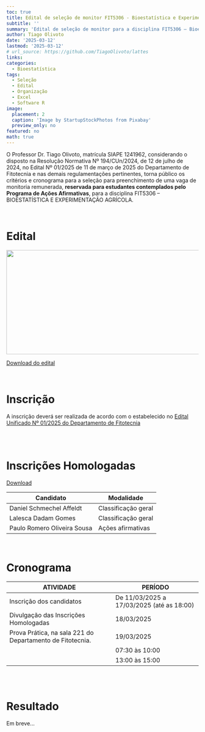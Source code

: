 ```yaml
---
toc: true
title: Edital de seleção de monitor FIT5306 - Bioestatística e Experimentação Agrícola 
subtitle: ''
summary: 'Edital de seleção de monitor para a disciplina FIT5306 – Bioestatística e Experimentação Agrícola.'
author: Tiago Olivoto
date: '2025-03-12'
lastmod: '2025-03-12'
# url_source: https://github.com/TiagoOlivoto/lattes
links:
categories:
  - Bioestatística
tags:
  - Seleção
  - Edital
  - Organização
  - Excel
  - Software R
image:
  placement: 2
  caption: 'Image by StartupStockPhotos from Pixabay'
  preview_only: no
featured: no
math: true
---
```



<script src="https://kit.fontawesome.com/1f72d6921a.js" crossorigin="anonymous"></script>



O Professor Dr. Tiago Olivoto, matrícula SIAPE 1241962, considerando o disposto na Resolução Normativa Nº 194/CUn/2024, de 12 de julho de 2024, no Edital Nº 01/2025 de 11 de março de 2025 do Departamento de Fitotecnia e nas demais regulamentações pertinentes, torna público os critérios e cronograma para a seleção para preenchimento de uma vaga de monitoria remunerada, **reservada para estudantes contemplados pelo Programa de Ações Afirmativas**, para a disciplina FIT5306 – BIOESTATÍSTICA E EXPERIMENTAÇÃO AGRÍCOLA.

<br> 

# <i class="fas fa-file-pdf"></i> Edital


<a href="https://github.com/NEPEM-UFSC/nepem/raw/master/content/post/edital_monitoria_bioestat/edital_monitor_bioestatistica_2025_assinado.pdf" target="_blank" rel="noopener"><img src="https://github.com/NEPEM-UFSC/nepem/blob/master/content/post/edital_monitoria_bioestat/image_criterios.png?raw=true" width="1000" height="273"/></a>


<a class="btn btn-success" href="https://github.com/NEPEM-UFSC/nepem/raw/master/content/post/edital_monitoria_bioestat/edital_monitor_bioestatistica_2025_assinado.pdf" target="_blank"><i class="fa fa-save"></i> Download do edital</a>

<br> 


# <i class="fas fa-file-export"></i> Inscrição

A inscrição deverá ser realizada de acordo com o estabelecido no [Edital Unificado Nº 01/2025 do Departamento de Fitotecnia](https://fit.ufsc.br/2025/03/11/processo-seletivo-para-monitor-2025/)

<br> 
<br> 

# <i class="fas fa-file-export"></i> Inscrições Homologadas
<a class="btn btn-success" href="https://github.com/NEPEM-UFSC/nepem/raw/master/content/post/edital_monitoria_bioestat/homologacao_monitor_bioestatistica_2025_assinado" target="_blank"><i class="fa fa-save"></i> Download</a>


| **Candidato**                   | **Modalidade**           |
|-----------------------------|----------------------|
| Daniel Schmechel Affeldt    | Classificação geral  |
| Lalesca Dadam Gomes         | Classificação geral  |
| Paulo Romero Oliveira Sousa | Ações afirmativas    |


<br> 


# <i class="fas fa-clock"></i> Cronograma

| **ATIVIDADE**                                            | **PERÍODO**                          |
|---------------------------------------------------------|--------------------------------------|
| Inscrição dos candidatos                                | De 11/03/2025 a 17/03/2025 (até as 18:00) |
| Divulgação das Inscrições Homologadas                   | 18/03/2025                           |
| Prova Prática, na sala 221 do Departamento de Fitotecnia. | 19/03/2025                           |
|                                                         | 07:30 às 10:00                       |
|                                                         | 13:00 às 15:00                        |

<br> 
<br> 


# <i class="fas fa-file-export"></i> Resultado

Em breve...

<!-- O Professor Dr. Tiago Olivoto, matrícula SIAPE 1241962, considerando o Edital de Seleção para Monitor remunerado da disciplina FIT5306 – Bioestatística e Experimentação Agrícola, divulga o resultado final após finalizadas as etapas do processo seletivo. -->


<!-- |     Matrícula     |     IAA$^1$    |     FIT5306$^2$    |     Histórico$^3$    |     Entrevista$^4$    |     MF$^5$     |     Classificação    | -->
<!-- |-------------------|-------------|-----------------|-------------------|--------------------|-------------|----------------------| -->
<!-- | 21202926                 | 6,74 | 7,00    | 6,90      | 8,75       | 8,01 | 1             | -->
<!-- | 21202911                 | 7,60 | 8,0    | 7,84      | 0,00       | 3,14 | 2             | -->
<!-- \$^1\$ Índice de Aproveitamento Acumulado -->
<!-- \$^2\$ Média na disciplina de Bioestatística e Experimentação Agrícola -->
<!-- \$^3\$ Nota referente ao histórico (IAA$\times$0,4 + FIT5306$\times$0,6) -->
<!-- \$^4\$ Nota da entrevista -->
<!-- \$^5\$ Média final (Histórico$\times$0,4 + Entrevista$\times$0,6) -->


<!-- <a class="btn btn-success" href="https://github.com/TiagoOlivoto/tiagoolivoto/raw/master/content/post/edital_monitoria_bioestat/resultado_monitoria_FIT5306_assinado.pdf" target="_blank"><i class="fa fa-save"></i> Download do resultado</a> -->



